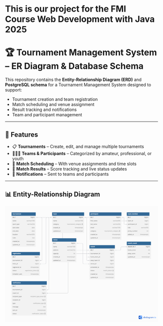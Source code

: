 # This is our project for the FMI Course Web Development with Java 2025


# 🏆 Tournament Management System – ER Diagram & Database Schema

This repository contains the **Entity-Relationship Diagram (ERD)** and **PostgreSQL schema** for a Tournament Management System designed to support:

- Tournament creation and team registration
- Match scheduling and venue assignment
- Result tracking and notifications
- Team and participant management

---

## 📌 Features

- 📋 **Tournaments** – Create, edit, and manage multiple tournaments
- 🧑‍🤝‍🧑 **Teams & Participants** – Categorized by amateur, professional, or youth
- 📅 **Match Scheduling** – With venue assignments and time slots
- 🏁 **Match Results** – Score tracking and live status updates
- 🔔 **Notifications** – Sent to teams and participants

---

## 📊 Entity-Relationship Diagram

![ER Diagram](./ER%20Diagram.png)

